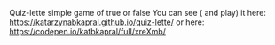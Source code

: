 Quiz-lette 
simple game of true or false
You can see ( and play) it 
here:
https://katarzynabkapral.github.io/quiz-lette/
or here:
https://codepen.io/katbkapral/full/xreXmb/
